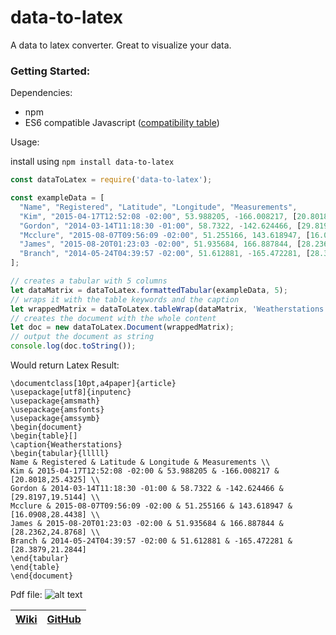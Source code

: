 # data-to-latex
A data to latex converter. Great to visualize your data.  

### Getting Started:
Dependencies:
- npm
- ES6 compatible Javascript ([compatibility table](https://kangax.github.io/compat-table/es6/))

Usage:  

install using `npm install data-to-latex`
```javascript
const dataToLatex = require('data-to-latex');

const exampleData = [
  "Name", "Registered", "Latitude", "Longitude", "Measurements",
  "Kim", "2015-04-17T12:52:08 -02:00", 53.988205, -166.008217, [20.8018, 25.4325],
  "Gordon", "2014-03-14T11:18:30 -01:00", 58.7322, -142.624466, [29.8197, 19.5144],
  "Mcclure", "2015-08-07T09:56:09 -02:00", 51.255166, 143.618947, [16.0908, 28.4438],
  "James", "2015-08-20T01:23:03 -02:00", 51.935684, 166.887844, [28.2362, 24.8768],
  "Branch", "2014-05-24T04:39:57 -02:00", 51.612881, -165.472281, [28.3879, 21.2844]
];

// creates a tabular with 5 columns
let dataMatrix = dataToLatex.formattedTabular(exampleData, 5);
// wraps it with the table keywords and the caption
let wrappedMatrix = dataToLatex.tableWrap(dataMatrix, 'Weatherstations');
// creates the document with the whole content
let doc = new dataToLatex.Document(wrappedMatrix);
// output the document as string
console.log(doc.toString());
```
Would return Latex Result:
```
\documentclass[10pt,a4paper]{article}
\usepackage[utf8]{inputenc}
\usepackage{amsmath}
\usepackage{amsfonts}
\usepackage{amssymb}
\begin{document}
\begin{table}[]
\caption{Weatherstations}
\begin{tabular}{lllll}
Name & Registered & Latitude & Longitude & Measurements \\
Kim & 2015-04-17T12:52:08 -02:00 & 53.988205 & -166.008217 & [20.8018,25.4325] \\
Gordon & 2014-03-14T11:18:30 -01:00 & 58.7322 & -142.624466 & [29.8197,19.5144] \\
Mcclure & 2015-08-07T09:56:09 -02:00 & 51.255166 & 143.618947 & [16.0908,28.4438] \\
James & 2015-08-20T01:23:03 -02:00 & 51.935684 & 166.887844 & [28.2362,24.8768] \\
Branch & 2014-05-24T04:39:57 -02:00 & 51.612881 & -165.472281 & [28.3879,21.2844]
\end{tabular}
\end{table}
\end{document}
```
Pdf file:
![alt text](https://raw.githubusercontent.com/wiki/anselmstordeur/data-to-latex/pdf.png)

|[Wiki](https://github.com/anselmstordeur/data-to-latex/wiki)|[GitHub](https://github.com/anselmstordeur/data-to-latex/)|
|---|---|